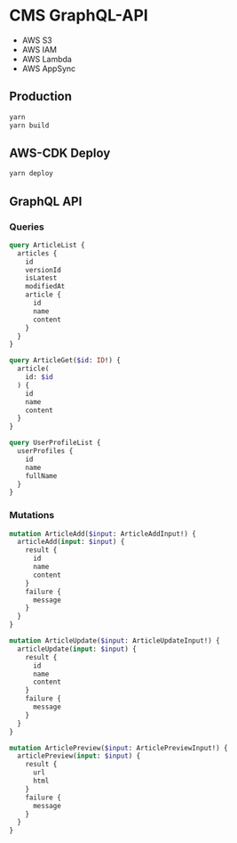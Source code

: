 # CMS GraphQL-API

* AWS S3
* AWS IAM
* AWS Lambda
* AWS AppSync

## Production

```bash
yarn
yarn build
```

## AWS-CDK Deploy

```bash
yarn deploy
```

## GraphQL API

### Queries

```graphql
query ArticleList {
  articles {
    id
    versionId
    isLatest
    modifiedAt
    article {
      id
      name
      content
    }
  }
}

query ArticleGet($id: ID!) {
  article(
    id: $id
  ) {
    id
    name
    content
  }
}

query UserProfileList {
  userProfiles {
    id
    name
    fullName
  }
}
```

### Mutations

```graphql
mutation ArticleAdd($input: ArticleAddInput!) {
  articleAdd(input: $input) {
    result {
      id
      name
      content
    }
    failure {
      message
    }
  }
}

mutation ArticleUpdate($input: ArticleUpdateInput!) {
  articleUpdate(input: $input) {
    result {
      id
      name
      content
    }
    failure {
      message
    }
  }
}

mutation ArticlePreview($input: ArticlePreviewInput!) {
  articlePreview(input: $input) {
    result {
      url
      html
    }
    failure {
      message
    }
  }
}
```